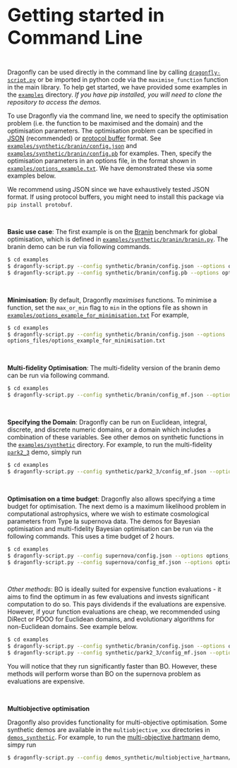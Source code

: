 <span style="font-size:3em">**Getting started in Command Line**</span>

&nbsp;


Dragonfly can be
used directly in the command line by calling
[`dragonfly-script.py`](bin/dragonfly-script.py)
or be imported in python code via the `maximise_function` function in the main library.
To help get started, we have provided some examples in the
[`examples`](examples) directory.
*If you have pip installed, you will need to clone the repository to access the demos.*

To use Dragonfly via the command line, we need to specify the optimisation problem (i.e.
the function to be maximised and the domain) and the optimisation parameters.
The optimisation problem can be specified in
[JSON](https://en.wikipedia.org/wiki/JSON) (recommended) or
[protocol buffer](https://en.wikipedia.org/wiki/Protocol_Buffers) format.
See
[`examples/synthetic/branin/config.json`](https://github.com/dragonfly/dragonfly/tree/master/examples/synthetic/branin/config.json) and
[`examples/synthetic/branin/config.pb`](https://github.com/dragonfly/dragonfly/tree/master/examples/synthetic/branin/config.pb) for examples.
Then, specify the optimisation parameters in an options file, in the format shown in
[`examples/options_example.txt`](https://github.com/dragonfly/dragonfly/tree/master/examples/options_example.txt).
We have demonstrated these via some examples below.

We recommend using JSON since we have exhaustively tested JSON format.
If using protocol buffers, you might need to install this package via
`pip install protobuf`.

&nbsp;

**Basic use case**:
The first example is on the
[Branin](https://www.sfu.ca/~ssurjano/branin.html) benchmark for global optimisation,
which is defined in
[`examples/synthetic/branin/branin.py`](https://github.com/dragonfly/dragonfly/tree/master/examples/synthetic/branin/branin.py).
The branin demo can be run via following commands.
```bash
$ cd examples
$ dragonfly-script.py --config synthetic/branin/config.json --options options_files/options_example.txt
$ dragonfly-script.py --config synthetic/branin/config.pb --options options_files/options_example.txt
```

&nbsp;

**Minimisation**:
By default, Dragonfly *maximises* functions. To minimise a function, set the
`max_or_min` flag to `min` in the options file as shown in
[`examples/options_example_for_minimisation.txt`](https://github.com/dragonfly/dragonfly/tree/master/examples/options_files/options_example_for_minimisation.txt)
For example,
```bash
$ cd examples
$ dragonfly-script.py --config synthetic/branin/config.json --options
options_files/options_example_for_minimisation.txt
```

&nbsp;

**Multi-fidelity Optimisation**:
The multi-fidelity version of the branin demo can be run via following command.
```bash
$ cd examples
$ dragonfly-script.py --config synthetic/branin/config_mf.json --options options_files/options_example.txt
```

&nbsp;

**Specifying the Domain**:
Dragonfly can be run on Euclidean, integral, discrete, and discrete numeric domains, or a
domain which includes a combination of these variables.
See other demos on synthetic functions in the
[`examples/synthetic`](https://github.com/dragonfly/dragonfly/tree/master/examples/synthetic) directory.
For example, to run the multi-fidelity
[`park2_3`](https://github.com/dragonfly/dragonfly/tree/master/examples/synthetic/park2_3/park2_3_mf.py)
demo, simply run
```bash
$ cd examples
$ dragonfly-script.py --config synthetic/park2_3/config_mf.json --options options_files/options_example.txt
```

&nbsp;

**Optimisation on a time budget**:
Dragonfly also allows specifying a time budget for optimisation.
The next demo is a maximum likelihood problem in computational astrophysics,
where we wish to estimate cosmological parameters from Type Ia supernova data.
The demos for Bayesian optimisation and multi-fidelity Bayesian optimisation
can be run via the following commands.
This uses a time budget of 2 hours.

```bash
$ cd examples
$ dragonfly-script.py --config supernova/config.json --options options_files/options_example_realtime.txt
$ dragonfly-script.py --config supernova/config_mf.json --options options_files/options_example_realtime.txt    # For multi-fidelity version
```


&nbsp;


*Other methods*:
BO is ideally suited for expensive function evaluations - it aims to find the optimum
in as few evaluations and invests significant computation to do so.
This pays dividends if the evaluations are expensive.
However,
if your function evaluations are cheap, we recommended using DiRect or PDOO for
Euclidean domains, and evolutionary algorithms for non-Euclidean domains.
See example below.
```bash
$ cd examples
$ dragonfly-script.py --config synthetic/branin/config.json --options options_files/options_example_pdoo.txt
$ dragonfly-script.py --config synthetic/park2_3/config_mf.json --options options_files/options_example_ea.txt
```
You will notice that they run significantly faster than BO.
However, these methods will perform worse than BO on the supernova problem as evaluations
are expensive.



&nbsp;

**Multiobjective optimisation**

Dragonfly also provides functionality for multi-objective optimisation.
Some synthetic demos are available in the `multiobjective_xxx` directories in
[`demos_synthetic`](https://github.com/dragonfly/dragonfly/tree/master/examples/synthetic).
For example, to run the
[multi-objective hartmann](https://github.com/dragonfly/dragonfly/tree/master/examples/synthetic/multiobjective_hartmann/multiobjective_hartmann.py)
demo, simpy run
```bash
$ dragonfly-script.py --config demos_synthetic/multiobjective_hartmann/config.json --options demos_synthetic/multiobjective_options_example.txt
```

&nbsp;

